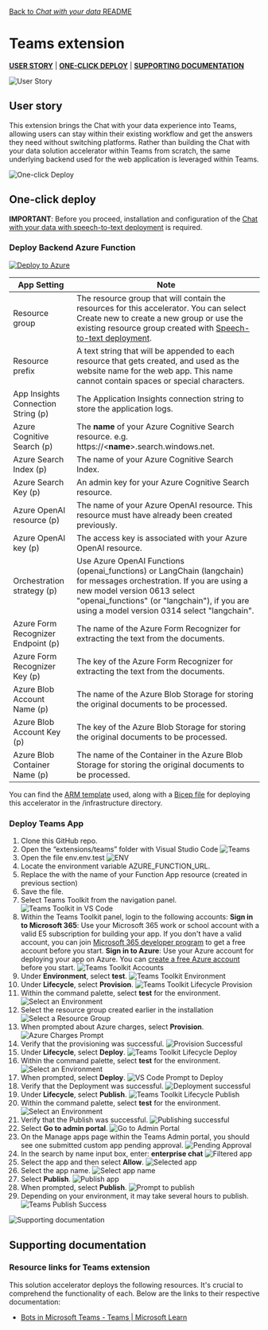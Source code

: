 [Back to *Chat with your data* README](README.md)

# Teams extension
[**USER STORY**](#user-story) | [**ONE-CLICK DEPLOY**](#one-click-deploy) | [**SUPPORTING DOCUMENTATION**](#supporting-documentation)

![User Story](/media/userStory.png)
## User story
This extension brings the Chat with your data experience into Teams, allowing users can stay within their existing workflow and get the answers they need without switching platforms. Rather than building the Chat with your data solution accelerator within Teams from scratch, the same underlying backend used for the web application is leveraged within Teams.

![One-click Deploy](/media/oneClickDeploy.png)
## One-click deploy
**IMPORTANT**: Before you proceed, installation and configuration of the [Chat with your data with speech-to-text deployment](#chat-with-your-data-with-speech-to-text-deployment) is required.
### Deploy Backend Azure Function
<!-- TODO: Updated prior to PR -->
[![Deploy to Azure](https://aka.ms/deploytoazurebutton)](https://portal.azure.com/#create/Microsoft.Template/uri/https%3A%2F%2Fraw.githubusercontent.com%2Fhunterjam%2Fchat-with-your-data-solution-accelerator%2Fmain%2Fextensions%2Finfrastructure%2Fmain.json)

| App Setting | Note |
| --- | ------------- |
|Resource group | The resource group that will contain the resources for this accelerator. You can select Create new to create a new group or use the existing resource group created with [Speech-to-text deployment](#speech-to-text-deployment). |
|Resource prefix | A text string that will be appended to each resource that gets created, and used as the website name for the web app. This name cannot contain spaces or special characters. |
|App Insights Connection String (p) | The Application Insights connection string to store the application logs. |
|Azure Cognitive Search (p) | The **name** of your Azure Cognitive Search resource. e.g. https://<**name**>.search.windows.net. |
|Azure Search Index (p) | The name of your Azure Cognitive Search Index. |
|Azure Search Key (p) | An admin key for your Azure Cognitive Search resource. |
|Azure OpenAI resource (p) | The name of your Azure OpenAI resource. This resource must have already been created previously. |
|Azure OpenAI key (p) | The access key is associated with your Azure OpenAI resource. |
|Orchestration strategy (p) | Use Azure OpenAI Functions (openai_functions) or LangChain (langchain) for messages orchestration. If you are using a new model version 0613 select "openai_functions" (or "langchain"), if you are using a model version 0314 select "langchain". |
|Azure Form Recognizer Endpoint (p) | The name of the Azure Form Recognizer for extracting the text from the documents. |
|Azure Form Recognizer Key (p) | The key of the Azure Form Recognizer for extracting the text from the documents. |
|Azure Blob Account Name (p) | The name of the Azure Blob Storage for storing the original documents to be processed. |
|Azure Blob Account Key (p) | The key of the Azure Blob Storage for storing the original documents to be processed. |
|Azure Blob Container Name (p) | The name of the Container in the Azure Blob Storage for storing the original documents to be processed. |

You can find the [ARM template](/extensions/infrastructure/main.json) used, along with a [Bicep file](/extensions/infrastructure/main.bicep) for deploying this accelerator in the /infrastructure directory.

### Deploy Teams App 
1. Clone this GitHub repo.
1. Open the “extensions/teams” folder with Visual Studio Code 
![Teams](/media/teams.png) 
1. Open the file env\.env.test
![ENV](/media/teams-1.png) 
1. Locate the environment variable AZURE_FUNCTION_URL.
1. Replace the <YOUR AZURE FUNCTION NAME> with the name of your Function App resource (created in previous section)
1. Save the file.
1. Select Teams Toolkit from the navigation panel. 
![Teams Toolkit in VS Code](/media/teams-2.png) 
1. Within the Teams Toolkit panel, login to the following accounts:
  **Sign in to Microsoft 365**: Use your Microsoft 365 work or school account with a valid E5 subscription for building your app. If you don't have a valid account, you can join [Microsoft 365 developer program](https://developer.microsoft.com/microsoft-365/dev-program) to get a free account before you start.
  **Sign in to Azure**: Use your Azure account for deploying your app on Azure. You can [create a free Azure account](https://azure.microsoft.com/free/) before you start.
![Teams Toolkit Accounts](/media/teams-3.png)
1. Under **Environment**, select **test**.
![Teams Toolkit Environment](/media/teams-4.png)
1. Under **Lifecycle**, select **Provision**.
![Teams Toolkit Lifecycle Provision](/media/teams-5.png)
1. Within the command palette, select **test** for the environment.
![Select an Environment](/media/teams-6.png) 
1. Select the resource group created earlier in the installation
![Select a Resource Group](/media/teams-7.png) 
1. When prompted about Azure charges, select **Provision**.
![Azure Charges Prompt](/media/teams-8.png)
1. Verify that the provisioning was successful.
![Provision Successful](/media/teams-9.png)
1. Under **Lifecycle**, select **Deploy**.
![Teams Toolkit Lifecycle Deploy](/media/teams-10.png) 
1. Within the command palette, select **test** for the environment.
![Select an Environment](/media/teams-6.png) 
1. When prompted, select **Deploy**.
![VS Code Prompt to Deploy](/media/teams-11.png) 
1. Verify that the Deployment was successful.
![Deployment successful](/media/teams-12.png)
1. Under **Lifecycle**, select **Publish**.
![Teams Toolkit Lifecycle Publish](/media/teams-13.png)
1. Within the command palette, select **test** for the environment.
![Select an Environment](/media/teams-6.png) 
1. Verify that the Publish was successful.
![Publishing successful](/media/teams-14.png) 
1. Select **Go to admin portal**.
![Go to Admin Portal](/media/teams-15.png) 
1. On the Manage apps page within the Teams Admin portal, you should see one submitted custom app pending approval.
![Pending Approval](/media/teams-16.png) 
1. In the search by name input box, enter: **enterprise chat**
![Filtered app](/media/teams-17.png) 
1. Select the app and then select **Allow**.
![Selected app](/media/teams-18.png) 
1. Select the app name.
![Select app name](/media/teams-19.png) 
1. Select **Publish**.
![Publish app](/media/teams-20.png)
1. When prompted, select **Publish**.
![Prompt to publish](/media/teams-21.png) 
1. Depending on your environment, it may take several hours to publish.
![Teams Publish Success](/media/teams-22.png) 

![Supporting documentation](/media/supportingDocuments.png)
## Supporting documentation
### Resource links for Teams extension
This solution accelerator deploys the following resources. It's crucial to comprehend the functionality of each. Below are the links to their respective documentation:
- [Bots in Microsoft Teams - Teams | Microsoft Learn](https://learn.microsoft.com/en-us/microsoftteams/platform/bots/what-are-bots)
